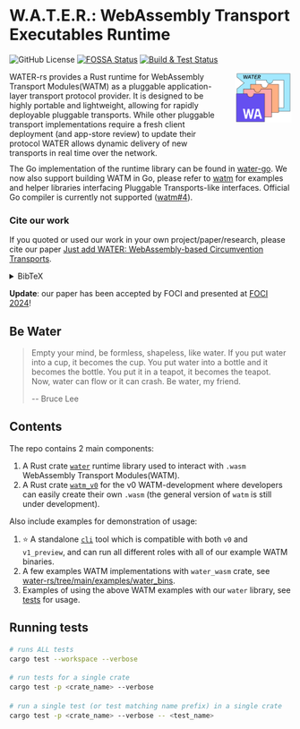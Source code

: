 # W.A.T.E.R.: WebAssembly Transport Executables Runtime
![GitHub License](https://img.shields.io/github/license/refraction-networking/water-rs)
[![FOSSA Status](https://app.fossa.com/api/projects/git%2Bgithub.com%2Frefraction-networking%2Fwater-rs.svg?type=shield&issueType=license)](https://app.fossa.com/projects/git%2Bgithub.com%2Frefraction-networking%2Fwater-rs?ref=badge_shield&issueType=license)
[![Build & Test Status](https://github.com/refraction-networking/water-rs/actions/workflows/rust.yml/badge.svg?branch=main)](https://github.com/refraction-networking/water-rs/actions/workflows/rust.yml)

<div style="width: 100%; height = 160px">
    <div style="width: 75%; height: 150px; float: left;"> 
        WATER-rs provides a Rust runtime for WebAssembly Transport Modules(WATM) as a pluggable application-layer transport protocol provider. It is designed to be highly portable and lightweight, allowing for rapidly deployable pluggable transports. While other pluggable transport implementations require a fresh client deployment (and app-store review) to update their protocol WATER allows dynamic delivery of new transports in real time over the network.<br />
        <br />
    </div>
    <div style="margin-left: 80%; height: 150px;"> 
        <img src=".github/assets/logo_v0.svg" alt="WATER wasm transport" align="right">
    </div>
</div>

The Go implementation of the runtime library can be found in [water-go](https://github.com/refraction-networking/water). We now also support building WATM in Go, please refer to [watm](https://github.com/refraction-networking/watm) for examples and helper libraries interfacing Pluggable Transports-like interfaces. Official Go compiler is currently not supported ([watm#4](https://github.com/gaukas/watm/issues/4)).

### Cite our work

If you quoted or used our work in your own project/paper/research, please cite our paper [Just add WATER: WebAssembly-based Circumvention Transports](https://www.petsymposium.org/foci/2024/foci-2024-0003.pdf).

<details>
  <summary>BibTeX</summary>
    
  ```bibtex
  @inproceedings{water-foci24,
	  author = {Erik Chi and Gaukas Wang and J. Alex Halderman and Eric Wustrow and Jack Wampler},
	  title = {Just add {WATER}: {WebAssembly}-based Circumvention Transports},
	  booktitle = {Free and Open Communications on the Internet},
      publisher = {},
	  year = {2024},
	  url = {https://www.petsymposium.org/foci/2024/foci-2024-0003.pdf},
  }
  ```
</details>

**Update**: our paper has been accepted by FOCI and presented at [FOCI 2024](https://foci.community/foci24.html)!

## Be Water

> Empty your mind, be formless, shapeless, like water. If you put water into a cup, it becomes the cup. You put water into a bottle and it becomes the bottle. You put it in a teapot, it becomes the teapot. Now, water can flow or it can crash. Be water, my friend.
>
> -- Bruce Lee

## Contents

The repo contains 2 main components:
1. A Rust crate [`water`](https://github.com/refraction-networking/water-rs/tree/main/crates/water) runtime library used to interact with `.wasm` WebAssembly Transport Modules(WATM).
2. A Rust crate [`watm_v0`](https://github.com/refraction-networking/water-rs/tree/main/crates/watm_v0) for the v0 WATM-development where developers can easily create their own `.wasm` (the general version of `watm` is still under development).


Also include examples for demonstration of usage:
1. ⭐ A standalone [`cli`](https://github.com/refraction-networking/water-rs/tree/main/examples/clients/cli) tool which is compatible with both `v0` and `v1_preview`, and can run all different roles with all of our example WATM binaries.
2. A few examples WATM implementations with `water_wasm` crate, see [water-rs/tree/main/examples/water_bins](https://github.com/refraction-networking/water-rs/tree/main/examples/water_bins).
3. Examples of using the above WATM examples with our `water` library, see [tests](https://github.com/refraction-networking/water-rs/tree/main/tests/tests) for usage.

## Running tests

```sh
# runs ALL tests
cargo test --workspace --verbose

# run tests for a single crate
cargo test -p <crate_name> --verbose

# run a single test (or test matching name prefix) in a single crate
cargo test -p <crate_name> --verbose -- <test_name>
```
